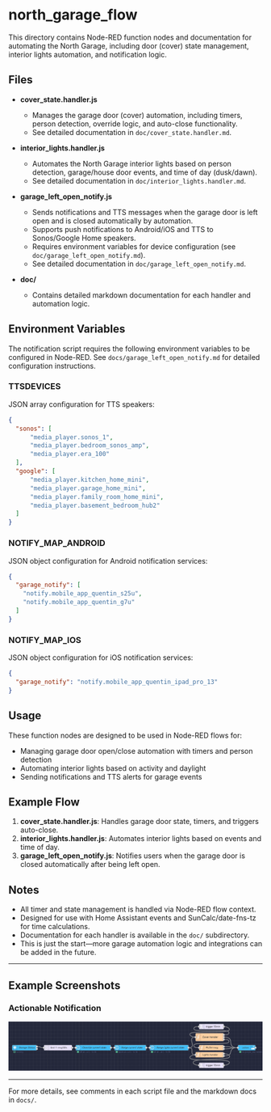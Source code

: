 # north_garage_flow

This directory contains Node-RED function nodes and documentation for automating the North Garage, including door (cover) state management, interior lights automation, and notification logic.

## Files

- **cover_state.handler.js**
  - Manages the garage door (cover) automation, including timers, person detection, override logic, and auto-close functionality.
  - See detailed documentation in `doc/cover_state.handler.md`.

- **interior_lights.handler.js**
  - Automates the North Garage interior lights based on person detection, garage/house door events, and time of day (dusk/dawn).
  - See detailed documentation in `doc/interior_lights.handler.md`.

- **garage_left_open_notify.js**
  - Sends notifications and TTS messages when the garage door is left open and is closed automatically by automation.
  - Supports push notifications to Android/iOS and TTS to Sonos/Google Home speakers.
  - Requires environment variables for device configuration (see `doc/garage_left_open_notify.md`).
  - See detailed documentation in `doc/garage_left_open_notify.md`.

- **doc/**
  - Contains detailed markdown documentation for each handler and automation logic.

## Environment Variables

The notification script requires the following environment variables to be configured in Node-RED. See `docs/garage_left_open_notify.md` for detailed configuration instructions.

### TTSDEVICES

JSON array configuration for TTS speakers:

```json
{
  "sonos": [
      "media_player.sonos_1",
      "media_player.bedroom_sonos_amp",
      "media_player.era_100"
  ],
  "google": [
      "media_player.kitchen_home_mini",
      "media_player.garage_home_mini",
      "media_player.family_room_home_mini",
      "media_player.basement_bedroom_hub2"
  ]
}
```

### NOTIFY_MAP_ANDROID

JSON object configuration for Android notification services:

```json
{
  "garage_notify": [
    "notify.mobile_app_quentin_s25u",
    "notify.mobile_app_quentin_g7u"
  ]
}
```

### NOTIFY_MAP_IOS

JSON object configuration for iOS notification services:

```json
{
  "garage_notify": "notify.mobile_app_quentin_ipad_pro_13"
}
```

## Usage

These function nodes are designed to be used in Node-RED flows for:

- Managing garage door open/close automation with timers and person detection
- Automating interior lights based on activity and daylight
- Sending notifications and TTS alerts for garage events

## Example Flow

1. **cover_state.handler.js**: Handles garage door state, timers, and triggers auto-close.
2. **interior_lights.handler.js**: Automates interior lights based on events and time of day.
3. **garage_left_open_notify.js**: Notifies users when the garage door is closed automatically after being left open.

## Notes

- All timer and state management is handled via Node-RED flow context.
- Designed for use with Home Assistant events and SunCalc/date-fns-tz for time calculations.
- Documentation for each handler is available in the `doc/` subdirectory.
- This is just the start—more garage automation logic and integrations can be added in the future.

---

## Example Screenshots

### Actionable Notification

![North Garage Flow Screenshot](docs/images/north_garage_flow_screenshot.png)

---

For more details, see comments in each script file and the markdown docs in `docs/`.
